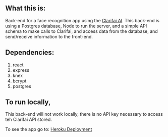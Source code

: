 ## What this is:
Back-end for a face recognition app using the [Clarifai AI](https://www.clarifai.com/). This back-end is using a Postgres database, Node to run the server, and a simple API schema to make calls to Clarifai, and access data from the database, and send/receive information to the front-end.

## Dependencies:
1. react
2. express
3. knex
4. bcrypt
5. postgres

## To run locally,
This back-end will not work locally, there is no API key necessary to access teh Clarifai API stored.

To see the app go to: [Heroku Deployment](https://facerecognitionfrontend.herokuapp.com/)
